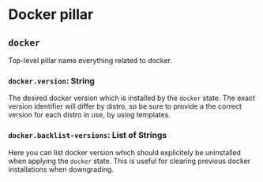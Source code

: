 # Docker pillar

## `docker`

Top-level pillar name everything related to docker.

### `docker.version`: String

The desired docker version which is installed by the `docker` state.
The exact version identifier will differ by distro, so be sure to
provide a the correct version for each distro in use, by using templates.

### `docker.backlist-versions`: List of Strings

Here you can list docker version which should explicitely be uninstalled
when applying the `docker` state. This is useful for clearing previous docker
installations when downgrading.
